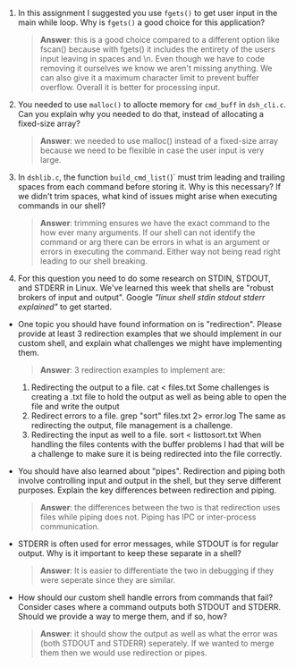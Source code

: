 1. In this assignment I suggested you use `fgets()` to get user input in the main while loop. Why is `fgets()` a good choice for this application?

    > **Answer**: this is a good choice compared to a different option like fscan() because with fgets() it includes the entirety of 
    the users input leaving in spaces and \n. Even though we have to code removing it ourselves we know we aren't missing anything.
    We can also give it a maximum character limit to prevent buffer overflow. Overall it is better for processing input.

2. You needed to use `malloc()` to allocte memory for `cmd_buff` in `dsh_cli.c`. Can you explain why you needed to do that, instead of allocating a fixed-size array?

    > **Answer**:  we needed to use malloc() instead of a fixed-size array because we need to be flexible in case the user input is very large.


3. In `dshlib.c`, the function `build_cmd_list(`)` must trim leading and trailing spaces from each command before storing it. Why is this necessary? If we didn't trim spaces, what kind of issues might arise when executing commands in our shell?

    > **Answer**:  trimming ensures we have the exact command to the how ever many arguments. If our shell can not identify the command or arg
    there can be errors in what is an argument or errors in executing the command. Either way not being read right leading to our shell breaking.

4. For this question you need to do some research on STDIN, STDOUT, and STDERR in Linux. We've learned this week that shells are "robust brokers of input and output". Google _"linux shell stdin stdout stderr explained"_ to get started.

- One topic you should have found information on is "redirection". Please provide at least 3 redirection examples that we should implement in our custom shell, and explain what challenges we might have implementing them.

    > **Answer**: 3 redirection examples to implement are:
    1. Redirecting the output to a file. cat < files.txt
        Some challenges is creating a .txt file to hold the output as well as being able to open the file and write the output
    2. Redirect errors to a file. grep "sort" files.txt 2> error.log
        The same as redirecting the output, file management is a challenge.
    3. Redirecting the input as well to a file. sort < listtosort.txt
        When handling the files contents with the buffer problems I had that will be a challenge
        to make sure it is being redirected into the file correctly.


- You should have also learned about "pipes". Redirection and piping both involve controlling input and output in the shell, but they serve different purposes. Explain the key differences between redirection and piping.

    > **Answer**:  the differences between the two is that redirection uses files while piping does not. Piping has IPC or inter-process communication.

- STDERR is often used for error messages, while STDOUT is for regular output. Why is it important to keep these separate in a shell?

    > **Answer**:  It is easier to differentiate the two in debugging if they were seperate since they are similar.

- How should our custom shell handle errors from commands that fail? Consider cases where a command outputs both STDOUT and STDERR. Should we provide a way to merge them, and if so, how?

    > **Answer**:  it should show the output as well as what the error was (both STDOUT and STDERR) seperately. If we wanted to merge them then we would use redirection or pipes.
